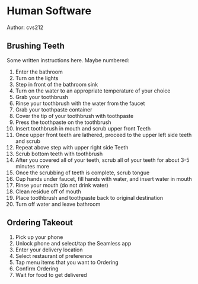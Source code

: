 # Human Software

Author: cvs212

## Brushing Teeth

Some written instructions here. Maybe numbered:

  1. Enter the bathroom
  2. Turn on the lights
  3. Step in front of the bathroom sink
  4. Turn on the water to an appropriate temperature of your choice
  5. Grab your toothbrush
  6. Rinse your toothbrush with the water from the faucet
  7. Grab your toothpaste container
  8. Cover the tip of your toothbrush with toothpaste
  9. Press the toothpaste on the toothbrush
  10. Insert toothbrush in mouth and scrub upper front Teeth
  11. Once upper front teeth are lathered, proceed to the upper left side teeth and scrub
  12. Repeat above step with upper right side Teeth
  13. Scrub bottom teeth with toothbrush
  14. After you covered all of your teeth, scrub all of your teeth for about 3-5 minutes more
  15. Once the scrubbing of teeth is complete, scrub tongue
  16. Cup hands under faucet, fill hands with water, and insert water in mouth
  17. Rinse your mouth (do not drink water)
  18. Clean residue off of mouth
  19. Place toothbrush and toothpaste back to original destination
  20. Turn off water and leave bathroom

## Ordering Takeout

  1. Pick up your phone
  2. Unlock phone and select/tap the Seamless app
  3. Enter your delivery location
  4. Select restaurant of preference
  5. Tap menu items that you want to Ordering
  6. Confirm Ordering
  7. Wait for food to get delivered
